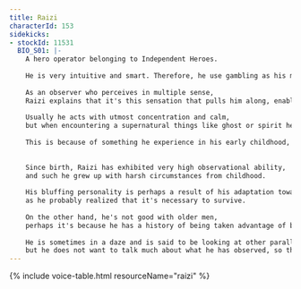 ```yaml
---
title: Raizi
characterId: 153
sidekicks:
- stockId: 11531
  BIO_S01: |-
    A hero operator belonging to Independent Heroes.
    
    He is very intuitive and smart. Therefore, he use gambling as his main daily income.
    
    As an observer who perceives in multiple sense, 
    Raizi explains that it's this sensation that pulls him along, enables him to open a pass with parallel universe.
    
    Usually he acts with utmost concentration and calm, 
    but when encountering a supernatural things like ghost or spirit he will exhibit an extreme fear.
    
    This is because of something he experience in his early childhood, it had cast a deep shadow in him since.
    
    
    Since birth, Raizi has exhibited very high observational ability, 
    and such he grew up with harsh circumstances from childhood.
    
    His bluffing personality is perhaps a result of his adaptation towards this circumstances, 
    as he probably realized that it's necessary to survive.
    
    On the other hand, he's not good with older men, 
    perhaps it's because he has a history of being taken advantage of by a man who discovered his talents in gambling.
    
    He is sometimes in a daze and is said to be looking at other parallel universes, 
    but he does not want to talk much about what he has observed, so the truth is not known for certain.
---
```


{% include voice-table.html resourceName="raizi"
%}
